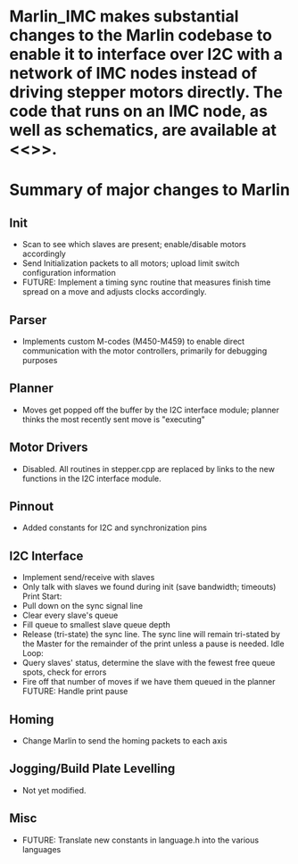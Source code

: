 # Marlin_IMC makes substantial changes to the Marlin codebase to enable it to interface over I2C with a network of IMC nodes instead of driving stepper motors directly. The code that runs on an IMC node, as well as schematics, are available at <<<insert link to ME599 repo>>>.

# Summary of major changes to Marlin

## Init

* Scan to see which slaves are present; enable/disable motors accordingly
* Send Initialization packets to all motors; upload limit switch configuration information
* FUTURE: Implement a timing sync routine that measures finish time spread on a move and adjusts clocks accordingly.

## Parser

* Implements custom M-codes (M450-M459) to enable direct communication with the motor controllers, primarily for debugging purposes

## Planner

* Moves get popped off the buffer by the I2C interface module; planner thinks the most recently sent move is "executing"

## Motor Drivers

* Disabled. All routines in stepper.cpp are replaced by links to the new functions in the I2C interface module.

## Pinnout

* Added constants for I2C and synchronization pins

## I2C Interface

* Implement send/receive with slaves
* Only talk with slaves we found during init (save bandwidth; timeouts)
Print Start:
* Pull down on the sync signal line
* Clear every slave's queue
* Fill queue to smallest slave queue depth
* Release (tri-state) the sync line. The sync line will remain tri-stated by the Master for the remainder of the print unless a pause is needed.
Idle Loop:
* Query slaves' status, determine the slave with the fewest free queue spots, check for errors
* Fire off that number of moves if we have them queued in the planner
FUTURE: Handle print pause

## Homing

* Change Marlin to send the homing packets to each axis

## Jogging/Build Plate Levelling

* Not yet modified.

## Misc

* FUTURE: Translate new constants in language.h into the various languages
